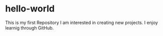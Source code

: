 # hello-world
This is my first Repository
I am interested in creating new projects.
I enjoy learnig through GitHub.
